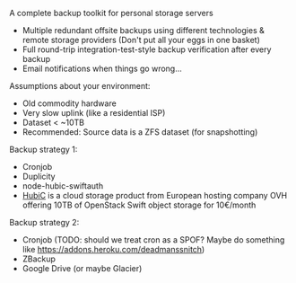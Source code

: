 A complete backup toolkit for personal storage servers

- Multiple redundant offsite backups using different technologies & remote storage providers
  (Don't put all your eggs in one basket)
- Full round-trip integration-test-style backup verification after every backup
- Email notifications when things go wrong...

Assumptions about your environment:
- Old commodity hardware
- Very slow uplink (like a residential ISP)
- Dataset < ~10TB
- Recommended: Source data is a ZFS dataset (for snapshotting)

Backup strategy 1:
- Cronjob
- Duplicity
- node-hubic-swiftauth
- [HubiC](https://hubic.com/en/offers/) is a cloud storage product from European hosting company OVH offering 10TB of OpenStack Swift object storage for 10€/month

Backup strategy 2:
- Cronjob (TODO: should we treat cron as a SPOF? Maybe do something like https://addons.heroku.com/deadmanssnitch)
- ZBackup
- Google Drive (or maybe Glacier)
